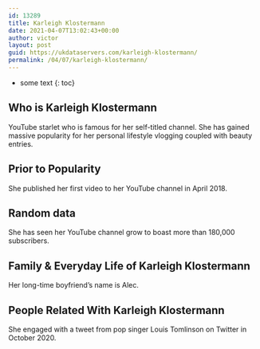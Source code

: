 ```yaml
---
id: 13289
title: Karleigh Klostermann
date: 2021-04-07T13:02:43+00:00
author: victor
layout: post
guid: https://ukdataservers.com/karleigh-klostermann/
permalink: /04/07/karleigh-klostermann/
---
```


* some text
{: toc}


## Who is Karleigh Klostermann



YouTube starlet who is famous for her self-titled channel. She has gained massive popularity for her personal lifestyle vlogging coupled with beauty entries.  

                
                
                
## Prior to Popularity



She published her first video to her YouTube channel in April 2018. 

                
                
                
## Random data



She has seen her YouTube channel grow to boast more than 180,000 subscribers. 

                
                
                
## Family & Everyday Life of Karleigh Klostermann



Her long-time boyfriend&#8217;s name is Alec. 

                
                
                
## People Related With Karleigh Klostermann



She engaged with a tweet from pop singer Louis Tomlinson on Twitter in October 2020.

                
              
            
          
          
          